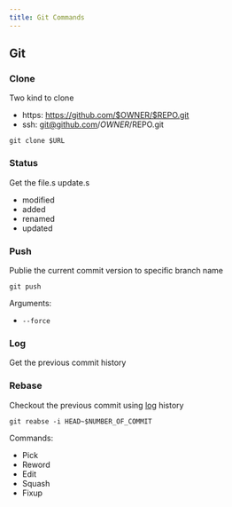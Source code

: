 ```yaml
---
title: Git Commands
---
```


## Git

### Clone

Two kind to clone

- https: https://github.com/$OWNER/$REPO.git
- ssh: git@github.com/$OWNER/$REPO.git

```git
git clone $URL
```

### Status

Get the file.s update.s

- modified
- added
- renamed
- updated

### Push

Publie the current commit version to specific branch name

```git
git push
```

Arguments:

- `--force`

### Log

Get the previous commit history

### Rebase

Checkout the previous commit using [log](#log) history

```git
git reabse -i HEAD~$NUMBER_OF_COMMIT
```

Commands:

- Pick
- Reword
- Edit
- Squash
- Fixup

